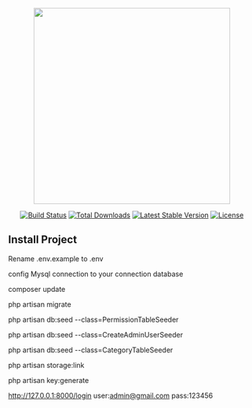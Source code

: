 <p align="center"><img src="https://res.cloudinary.com/dtfbvvkyp/image/upload/v1566331377/laravel-logolockup-cmyk-red.svg" width="400"></p>

<p align="center">
<a href="https://travis-ci.org/laravel/framework"><img src="https://travis-ci.org/laravel/framework.svg" alt="Build Status"></a>
<a href="https://packagist.org/packages/laravel/framework"><img src="https://poser.pugx.org/laravel/framework/d/total.svg" alt="Total Downloads"></a>
<a href="https://packagist.org/packages/laravel/framework"><img src="https://poser.pugx.org/laravel/framework/v/stable.svg" alt="Latest Stable Version"></a>
<a href="https://packagist.org/packages/laravel/framework"><img src="https://poser.pugx.org/laravel/framework/license.svg" alt="License"></a>
</p>

## Install Project

Rename .env.example to .env

config Mysql connection to your connection database

composer update

php artisan migrate

php artisan db:seed --class=PermissionTableSeeder

php artisan db:seed --class=CreateAdminUserSeeder

php artisan db:seed --class=CategoryTableSeeder

php artisan storage:link

php artisan key:generate

http://127.0.0.1:8000/login
user:admin@gmail.com
pass:123456
